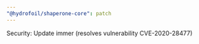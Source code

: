 ```yaml
---
"@hydrofoil/shaperone-core": patch
---
```


Security: Update immer (resolves vulnerability CVE-2020-28477)
